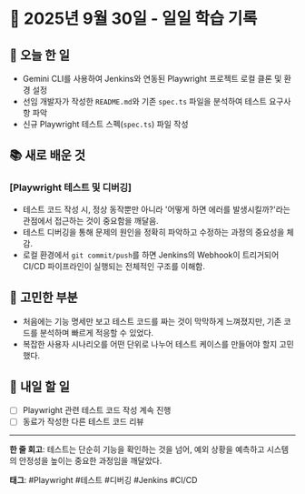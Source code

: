 # 📅 2025년 9월 30일 - 일일 학습 기록

## 🚀 오늘 한 일
- Gemini CLI를 사용하여 Jenkins와 연동된 Playwright 프로젝트 로컬 클론 및 환경 설정
- 선임 개발자가 작성한 `README.md`와 기존 `spec.ts` 파일을 분석하여 테스트 요구사항 파악
- 신규 Playwright 테스트 스펙(`spec.ts`) 파일 작성

## 📚 새로 배운 것
### [Playwright 테스트 및 디버깅]
- 테스트 코드 작성 시, 정상 동작뿐만 아니라 '어떻게 하면 에러를 발생시킬까?'라는 관점에서 접근하는 것이 중요함을 깨달음.
- 테스트 디버깅을 통해 문제의 원인을 정확히 파악하고 수정하는 과정의 중요성을 체감.
- 로컬 환경에서 `git commit/push`를 하면 Jenkins의 Webhook이 트리거되어 CI/CD 파이프라인이 실행되는 전체적인 구조를 이해함.

## 🤔 고민한 부분
- 처음에는 기능 명세만 보고 테스트 코드를 짜는 것이 막막하게 느껴졌지만, 기존 코드를 분석하며 빠르게 적응할 수 있었다.
- 복잡한 사용자 시나리오를 어떤 단위로 나누어 테스트 케이스를 만들어야 할지 고민했다.

## 📌 내일 할 일
- [ ] Playwright 관련 테스트 코드 작성 계속 진행
- [ ] 동료가 작성한 다른 테스트 코드 리뷰

---
**한 줄 회고**: 테스트는 단순히 기능을 확인하는 것을 넘어, 예외 상황을 예측하고 시스템의 안정성을 높이는 중요한 과정임을 깨달았다.

**태그**: #Playwright #테스트 #디버깅 #Jenkins #CI/CD
